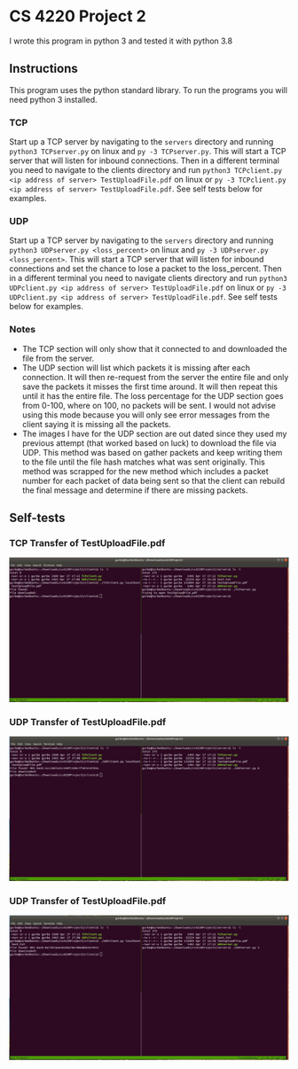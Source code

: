 # CS 4220 Project 2
I wrote this program in python 3 and tested it with python 3.8

## Instructions
This program uses the python standard library. To run the programs you will need python 3 installed.

### TCP 
Start up a TCP server by navigating to the `servers` directory and running `python3 TCPserver.py` on linux and `py -3 TCPserver.py`. This will start a TCP server that will listen for inbound connections. Then in a different terminal you need to navigate to the clients directory and run `python3 TCPclient.py <ip address of server> TestUploadFile.pdf` on linux or `py -3 TCPclient.py <ip address of server> TestUploadFile.pdf`. See self tests below for examples.

### UDP
Start up a TCP server by navigating to the `servers` directory and running `python3 UDPserver.py <loss_percent>` on linux and `py -3 UDPserver.py <loss_percent>`. This will start a TCP server that will listen for inbound connections and set the chance to lose a packet to the loss_percent. Then in a different terminal you need to navigate clients directory and run `python3 UDPclient.py <ip address of server> TestUploadFile.pdf` on linux or `py -3 UDPclient.py <ip address of server> TestUploadFile.pdf`. See self tests below for examples.

### Notes
- The TCP section will only show that it connected to and downloaded the file from the server.
- The UDP section will list which packets it is missing after each connection. It will then re-request from the server the entire file and only save the packets it misses the first time around. It will then repeat this until it has the entire file. The loss percentage for the UDP section goes from 0-100, where on 100, no packets will be sent. I would not advise using this mode because you will only see error messages from the client saying it is missing all the packets.
- The images I have for the UDP section are out dated since they used my previous attempt (that worked based on luck) to download the file via UDP. This method was based on gather packets and keep writing them to the file until the file hash matches what was sent originally. This method was scrapped for the new method which includes a packet number for each packet of data being sent so that the client can rebuild the final message and determine if there are missing packets.

## Self-tests
### TCP Transfer of TestUploadFile.pdf
![TCP Transfer Image](https://github.com/gurbaflurb/cs4220Project2/blob/master/img/image1.png)

### UDP Transfer of TestUploadFile.pdf
![UDP Transfer Image](https://github.com/gurbaflurb/cs4220Project2/blob/master/img/image2.png)

### UDP Transfer of TestUploadFile.pdf
![UDP Transfer Image loss of 5%](https://github.com/gurbaflurb/cs4220Project2/blob/master/img/image3.png)
